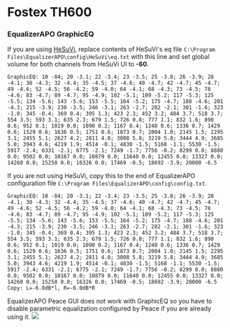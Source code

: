 # Fostex TH600
### EqualizerAPO GraphicEQ
If you are using [HeSuVi](https://sourceforge.net/projects/hesuvi/), replace contents of HeSuVi's eq file `C:\Program Files\EqualizerAPO\config\HeSuVi\eq.txt` with this line and set global volume for both channels from HeSuVi UI to **-60**.
```
GraphicEQ: 10 -84; 20 -3.1; 22 -3.4; 23 -3.5; 25 -3.8; 26 -3.9; 28 -4.1; 30 -4.3; 32 -4.4; 35 -4.5; 37 -4.6; 40 -4.7; 42 -4.7; 45 -4.7; 49 -4.6; 52 -4.5; 56 -4.2; 59 -4.0; 64 -4.1; 68 -4.3; 73 -4.5; 78 -4.6; 83 -4.7; 89 -4.7; 95 -4.9; 102 -5.1; 109 -5.2; 117 -5.3; 125 -5.5; 134 -5.6; 143 -5.6; 153 -5.5; 164 -5.2; 175 -4.7; 188 -4.6; 201 -4.3; 215 -3.9; 230 -3.5; 246 -3.1; 263 -2.7; 282 -2.1; 301 -1.6; 323 -1.0; 345 -0.4; 369 0.4; 395 1.3; 423 2.3; 452 3.2; 484 3.7; 518 3.7; 554 3.5; 593 3.1; 635 2.3; 679 1.5; 726 0.8; 777 1.1; 832 1.6; 890 0.6; 952 0.1; 1019 0.0; 1090 0.2; 1167 0.4; 1248 0.6; 1336 0.7; 1429 0.6; 1529 0.6; 1636 0.5; 1751 0.6; 1873 0.7; 2004 1.0; 2145 1.5; 2295 3.1; 2455 5.1; 2627 4.2; 2811 4.0; 3008 5.8; 3219 5.8; 3444 4.9; 3685 5.0; 3943 4.6; 4219 1.9; 4514 -0.1; 4830 -1.5; 5168 -1.1; 5530 -1.5; 5917 -2.4; 6331 -2.1; 6775 -2.1; 7249 -1.7; 7756 -0.2; 8299 0.0; 8880 0.0; 9502 0.0; 10167 0.0; 10879 0.0; 11640 0.0; 12455 0.0; 13327 0.0; 14260 0.0; 15258 0.0; 16326 0.0; 17469 -0.5; 18692 -3.9; 20000 -6.5
```
If you are not using HeSuVi, copy this to the end of EqualizerAPO configuration file `C:\Program Files\EqualizerAPO\config\config.txt`.
```
GraphicEQ: 10 -84; 20 -3.1; 22 -3.4; 23 -3.5; 25 -3.8; 26 -3.9; 28 -4.1; 30 -4.3; 32 -4.4; 35 -4.5; 37 -4.6; 40 -4.7; 42 -4.7; 45 -4.7; 49 -4.6; 52 -4.5; 56 -4.2; 59 -4.0; 64 -4.1; 68 -4.3; 73 -4.5; 78 -4.6; 83 -4.7; 89 -4.7; 95 -4.9; 102 -5.1; 109 -5.2; 117 -5.3; 125 -5.5; 134 -5.6; 143 -5.6; 153 -5.5; 164 -5.2; 175 -4.7; 188 -4.6; 201 -4.3; 215 -3.9; 230 -3.5; 246 -3.1; 263 -2.7; 282 -2.1; 301 -1.6; 323 -1.0; 345 -0.4; 369 0.4; 395 1.3; 423 2.3; 452 3.2; 484 3.7; 518 3.7; 554 3.5; 593 3.1; 635 2.3; 679 1.5; 726 0.8; 777 1.1; 832 1.6; 890 0.6; 952 0.1; 1019 0.0; 1090 0.2; 1167 0.4; 1248 0.6; 1336 0.7; 1429 0.6; 1529 0.6; 1636 0.5; 1751 0.6; 1873 0.7; 2004 1.0; 2145 1.5; 2295 3.1; 2455 5.1; 2627 4.2; 2811 4.0; 3008 5.8; 3219 5.8; 3444 4.9; 3685 5.0; 3943 4.6; 4219 1.9; 4514 -0.1; 4830 -1.5; 5168 -1.1; 5530 -1.5; 5917 -2.4; 6331 -2.1; 6775 -2.1; 7249 -1.7; 7756 -0.2; 8299 0.0; 8880 0.0; 9502 0.0; 10167 0.0; 10879 0.0; 11640 0.0; 12455 0.0; 13327 0.0; 14260 0.0; 15258 0.0; 16326 0.0; 17469 -0.5; 18692 -3.9; 20000 -6.5
Copy: L=-6.0dB*l, R=-6.0dB*R
```
EqualizerAPO Peace GUI does not work with GraphicEQ so you have to disable parametric equalization configured by Peace if you are already using it.
![](https://raw.githubusercontent.com/jaakkopasanen/AutoEq/master/results/SBAF-Serious/innerfidelity/onear/Fostex%20TH600/Fostex%20TH600.png)
